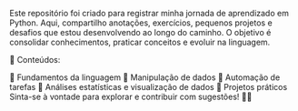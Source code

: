 Este repositório foi criado para registrar minha jornada de aprendizado em Python. Aqui, compartilho anotações, exercícios, pequenos projetos e desafios que estou desenvolvendo ao longo do caminho. O objetivo é consolidar conhecimentos, praticar conceitos e evoluir na linguagem.

📌 Conteúdos:

🔹 Fundamentos da linguagem
🔹 Manipulação de dados
🔹 Automação de tarefas
🔹 Análises estatísticas e visualização de dados
🔹 Projetos práticos
Sinta-se à vontade para explorar e contribuir com sugestões! 🚀🐍
